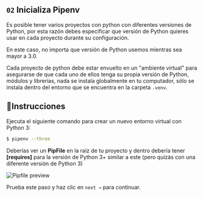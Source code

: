 ## `02` Inicializa Pipenv

Es posible tener varios proyectos con python con diferentes versiones de Python, por esta razón debes especificar que versión de Python quieres usar en cada proyecto durante su configuración.

En este caso, no importa que versión de Python usemos mientras sea mayor a 3.0.

Cada proyecto de python debe estar envuelto en un "ambiente virtual" para asegurarse de que cada uno de ellos tenga su propia versión de Python, módulos y librerías, nada se instala globalmente en tu computador, sólo se instala dentro del entorno que se encuentra en la carpeta `.venv`.

## 📝Instrucciones

Ejecuta el siguiente comando para crear un nuevo entorno virtual con Python 3:

```bash
$ pipenv --three
```

Deberías ver un  **PipFile** en la raíz de tu proyecto y dentro debería tener **[requires]** para la versión de Python 3+ similar a este (pero quizás con una diferente versión de Python 3)

![Pipfile preview](https://github.com/breatheco-de/python-flask-api-tutorial/blob/master/.breathecode/assets/pipfile.png?raw=true)

Prueba este paso y haz clic en `next →` para continuar.
